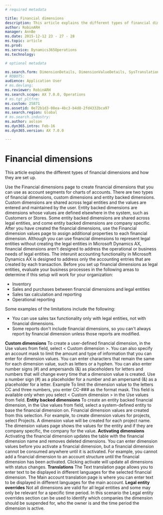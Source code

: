 ```yaml
---
# required metadata

title: Financial dimensions
description: This article explains the different types of financial dimensions and how they are set up.
author: RobinARH
manager: AnnBe
ms.date: 2015-12-12 23 - 27 - 28
ms.topic: article
ms.prod: 
ms.service: Dynamics365Operations
ms.technology: 

# optional metadata

ms.search.form: DimensionDetails, DimensionValueDetails, SysTranslationDetail
# ROBOTS: 
audience: Application User
# ms.devlang: 
ms.reviewer: RobinARH
ms.search.scope: AX 7.0.0, Operations
# ms.tgt_pltfrm: 
ms.custom: 25871
ms.assetid: 0e72b1d3-08ea-4bc3-b4d8-2fd4332bca97
ms.search.region: Global
# ms.search.industry: 
ms.author: aolson
ms.dyn365.intro: Feb-16
ms.dyn365.version: AX 7.0.0

---
```


# Financial dimensions

This article explains the different types of financial dimensions and how they are set up.

Use the Financial dimensions page to create financial dimensions that you can use as account segments for charts of accounts. There are two types of financial dimensions, custom dimensions and entity backed dimensions. Custom dimensions are shared across legal entities and the values are entered and maintained by the user. Entity backed dimensions are dimensions whose values are defined elsewhere in the system, such as Customers or Stores. Some entity backed dimensions are shared across legal entities, and come entity backed dimensions are company specific. After you have created the financial dimensions, use the Financial dimension values page to assign additional properties to each financial dimension. Although you can use financial dimensions to represent legal entities without creating the legal entities in Microsoft Dynamics AX, financial dimensions aren’t designed to address the operational or business needs of legal entities. The interunit accounting functionality in Microsoft Dynamics AX is designed to address only the accounting entries that are created by each transaction. Before you set up financial dimensions as legal entities, evaluate your business processes in the following areas to determine if this setup will work for your organization:
-   Inventory
-   Sales and purchases between financial dimensions and legal entities
-   Sales tax calculation and reporting
-   Operational reporting

Some examples of the limitations include the following:
-   You can use sales tax functionality only with legal entities, not with financial dimensions.
-   Some reports don't include financial dimensions, so you can't always report by financial dimension unless those reports are modified.

**Custom dimensions** To create a user-defined financial dimension, in the Use values from field, select &lt; Custom dimension &gt;. You can also specify an account mask to limit the amount and type of information that you can enter for dimension values. You can enter characters that remain the same for each dimension value, such as letters or a hyphen. You can also enter number signs (\#) and ampersands (&) as placeholders for letters and numbers that will change every time that a dimension value is created. Use a number sign (\#) as a placeholder for a number and an ampersand (&) as a placeholder for a letter. Example To limit the dimension value to the letters CC and three numbers, you enter CC-\#\#\# as the format mask. This field is available only when you select &lt; Custom dimension &gt; in the Use values from field. **Entity backed dimensions** To create an entity backed financial dimension, in the Use values from field, select a system-defined entity to base the financial dimension on. Financial dimension values are created from this selection. For example, to create dimension values for projects, select Projects. A dimension value will be created for each project name. The dimension values page shows the values for the entity and if they are company specific, the company for the value. **Activating dimensions** Activating the financial dimension updates the table with the financial dimension name and removes deleted dimensions. You can enter dimension values before you activate a financial dimension, but a financial dimension cannot be consumed anywhere until it is activated. For example, you cannot add a financial dimension to an account structure until the financial dimension has been activated. Clicking activate will update all dimensions with status changes. **Translations** The Text translation page allows you to enter text to be displayed in different languages for the selected financial dimension. The Main account translation page is where you can enter text to be displayed in different languages for the main account. **Legal entity overrides** Not all dimensions are valid for all legal entities and some may only be relevant for a specific time period. In this scenario the Legal entity overrides section can be used to identify which companies the dimension should be suspended for, who the owner is and the time period the dimension is active.



